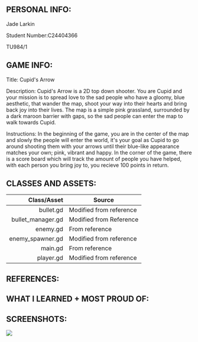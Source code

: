 PERSONAL INFO:
---------------
Jade Larkin 

Student Number:C24404366 

TU984/1

GAME INFO:
------------------
Title: Cupid's Arrow

Description: Cupid's Arrow is a 2D top down shooter. You are Cupid and your mission is to spread love to the sad people who have a gloomy, blue aesthetic, that wander the map, shoot your way into their hearts and bring back joy into their lives. The map is a simple pink grassland, surrounded by a dark maroon barrier with gaps, so the sad people can enter the map to walk towards Cupid.

Instructions: In the beginning of the game, you are in the center of the map and slowly the people will enter the world, it's your goal as Cupid to go around shooting them with your arrows until their blue-like appearance matches your own; pink, vibrant and happy. In the corner of the game, there is a score board which will track the amount of people you have helped, with each person you bring joy to, you recieve 100 points in return.

CLASSES AND ASSETS:
------------------------------
| Class/Asset | Source |
|-----:|---------------|
|bullet.gd |Modified from reference |
|bullet_manager.gd |Modified from Reference |
|enemy.gd|From reference |
|enemy_spawner.gd |Modified from reference |
|main.gd | From reference|
|player.gd| Modified from reference|

REFERENCES:
-------------------

WHAT I LEARNED + MOST PROUD OF:
----------------------------

SCREENSHOTS:
---------------------
<picture>
 <source media="(prefers-color-scheme: dark)" srcset="file:///C:/Users/jadel/OneDrive/Bilder/Screenshots/Screenshot%20(1).png">
 <source media="(prefers-color-scheme: light)" srcset="file:///C:/Users/jadel/OneDrive/Bilder/Screenshots/Screenshot%20(1).png">
 <img src="file:///C:/Users/jadel/OneDrive/Bilder/Screenshots/Screenshot%20(1).png">
</picture>

